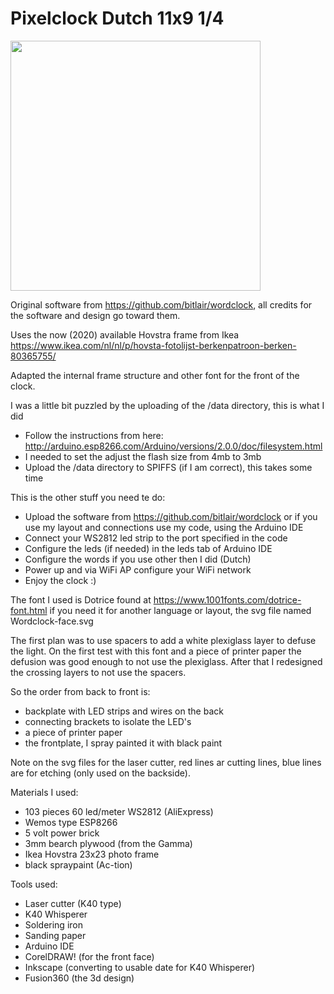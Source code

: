 # Pixelclock Dutch 11x9 1/4 

<img src="https://github.com/pixelmagic66/PixelClock/blob/master/images/PixelClock.png" width="400">


Original software from https://github.com/bitlair/wordclock, all credits for the software and design go toward them.

Uses the now (2020) available Hovstra frame from Ikea https://www.ikea.com/nl/nl/p/hovsta-fotolijst-berkenpatroon-berken-80365755/

Adapted the internal frame structure and other font for the front of the clock.

I was a little bit puzzled by the uploading of the /data directory, this is what I did

- Follow the instructions from here: http://arduino.esp8266.com/Arduino/versions/2.0.0/doc/filesystem.html 
- I needed to set the adjust the flash size from 4mb to 3mb
- Upload the /data directory to SPIFFS (if I am correct), this takes some time

This is the other stuff you need te do:

- Upload the software from https://github.com/bitlair/wordclock or if you use my layout and connections use my code, using the Arduino IDE
- Connect your WS2812 led strip to the port specified in the code
- Configure the leds (if needed) in the leds tab of Arduino IDE
- Configure the words if you use other then I did (Dutch)
- Power up and via WiFi AP configure your WiFi network
- Enjoy the clock :)


The font I used is Dotrice found at https://www.1001fonts.com/dotrice-font.html if you need it for another language or layout, the svg file named Wordclock-face.svg

The first plan was to use spacers to add a white plexiglass layer to defuse the light. On the first test with this font and a piece of printer paper the defusion was good enough to not use the plexiglass. After that I redesigned the crossing layers to not use the spacers. 

So the order from back to front is:

- backplate with LED strips and wires on the back
- connecting brackets to isolate the LED's
- a piece of printer paper
- the frontplate, I spray painted it with black paint

Note on the svg files for the laser cutter, red lines ar cutting lines, blue lines are for etching (only used on the backside).

Materials I used:

- 103 pieces 60 led/meter WS2812 (AliExpress)
- Wemos type ESP8266
- 5 volt power brick
- 3mm bearch plywood (from the Gamma)
- Ikea Hovstra 23x23 photo frame
- black spraypaint (Ac-tion)


Tools used:

- Laser cutter (K40 type)
- K40 Whisperer
- Soldering iron
- Sanding paper
- Arduino IDE
- CorelDRAW! (for the front face)
- Inkscape (converting to usable date for K40 Whisperer)
- Fusion360 (the 3d design)

 



